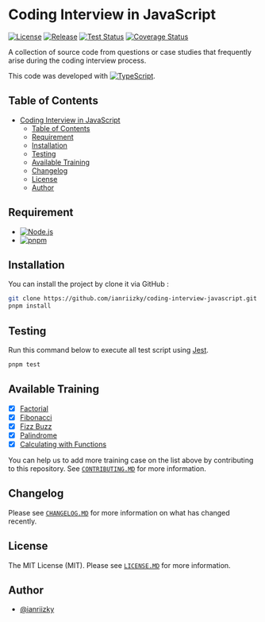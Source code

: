 # Coding Interview in JavaScript

[![License](https://badgen.net/github/license/ianriizky/coding-interview-javascript "License")](LICENSE.md)
[![Release](https://badgen.net/github/release/ianriizky/coding-interview-javascript "Release")](https://github.com/ianriizky/coding-interview-javascript/releases)
[![Test Status](https://github.com/ianriizky/coding-interview-javascript/actions/workflows/main.yml/badge.svg "Build Status")](https://github.com/ianriizky/coding-interview-javascript/actions/workflows/main.yml)
[![Coverage Status](https://codecov.io/gh/ianriizky/coding-interview-javascript/graph/badge.svg?token=X79H9UYAQG "Coverage Status")](https://codecov.io/gh/ianriizky/coding-interview-javascript)

A collection of source code from questions or case studies that frequently arise during the coding interview process.

This code was developed with [![TypeScript](https://img.shields.io/badge/TypeScript%205.6.3-007ACC?logo=typescript&logoColor=white "TypeScript")](https://www.typescriptlang.org).

## Table of Contents

- [Coding Interview in JavaScript](#coding-interview-in-javascript)
  - [Table of Contents](#table-of-contents)
  - [Requirement](#requirement)
  - [Installation](#installation)
  - [Testing](#testing)
  - [Available Training](#available-training)
  - [Changelog](#changelog)
  - [License](#license)
  - [Author](#author)

## Requirement

- [![Node.js](https://img.shields.io/badge/Node.js%20^20.18.0-43853D?logo=node.js&logoColor=white "Node.js")](https://nodejs.org)
- [![pnpm](https://img.shields.io/badge/pnpm%20^9.12.2-F69220?logo=pnpm&logoColor=white "pnpm")](https://pnpm.io)

## Installation

You can install the project by clone it via GitHub :

```bash
git clone https://github.com/ianriizky/coding-interview-javascript.git
pnpm install
```

## Testing

Run this command below to execute all test script using [Jest](https://jestjs.io).

```bash
pnpm test
```

## Available Training

- [x] [Factorial](src/Factorial/README.md)
- [x] [Fibonacci](src/Fibonacci/README.md)
- [x] [Fizz Buzz](src/FizzBuzz/README.md)
- [x] [Palindrome](src/Palindrome/README.md)
- [x] [Calculating with Functions](src/Calculate/README.md)

You can help us to add more training case on the list above by contributing to this repository. See [`CONTRIBUTING.MD`](CONTRIBUTING.md) for more information.

## Changelog

Please see [`CHANGELOG.MD`](CHANGELOG.md) for more information on what has changed recently.

## License

The MIT License (MIT). Please see [`LICENSE.MD`](LICENSE.md) for more information.

## Author

- [@ianriizky](https://github.com/ianriizky)
